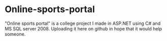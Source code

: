 Online-sports-portal
====================

"Online sports portal" is a college project I made in ASP.NET using C# and MS SQL server 2008. Uploading it here on github in hope that it would help someone.

